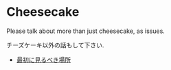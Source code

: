 # Cheesecake

Please talk about more than just cheesecake, as issues.

チーズケーキ以外の話もして下さい.

* [最初に見るべき場所](https://github.com/genkuroki/Cheesecake/issues/1)
